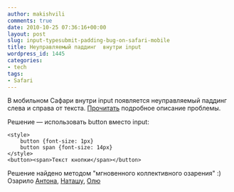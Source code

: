 ```yaml
---
author: makishvili
comments: true
date: 2010-10-25 07:36:16+00:00
layout: post
slug: input-typesubmit-padding-bug-on-safari-mobile
title: Неуправляемый паддинг  внутри input
wordpress_id: 1445
categories:
- tech
tags:
- Safari
---
```


В мобильном Сафари внутри input появляется неуправляемый паддинг слева и справа от текста. [Прочитать](http://stackoverflow.com/questions/3516651/input-typesubmit-padding-bug-on-safari-mobile) подробное описание проблемы.

Решение — использовать button вместо input:

    
    <style>
        button {font-size: 1px}
        button span {font-size: 14px}
    </style>
    <button><span>Текст кнопки</span></button>



Решение найдено методом "мгновенного коллективного озарения"  :) 
Озарило [Антона](http://smmurf.ya.ru), [Наташу](http://kissochka.ya.ru/), [Олю](http://olyuwik.ya.ru)
